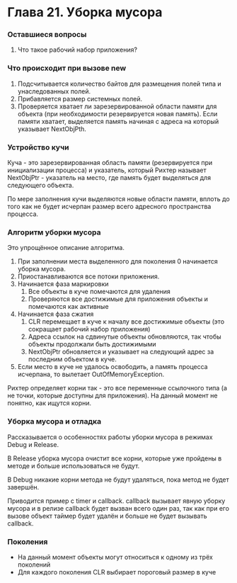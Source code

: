 # Глава 21. Уборка мусора

### Оставшиеся вопросы

1. Что такое рабочий набор приложения?

### Что происходит при вызове new

1. Подсчитывается количество байтов для размещения полей типа и унаследованных полей.
2. Прибавляется размер системных полей.
3. Проверяется хватает ли зарезервированной области памяти для объекта \(при необходимости резервируется новая память\). Если памяти хватает, выделяется память начиная с адреса на который указывает NextObjPth.

### Устройство кучи

Куча - это зарезервированная область памяти \(резервируется при инициализации процесса\) и указатель, который Рихтер называет NextObjPtr - указатель на место, где память будет выделяться для следующего объекта.

По мере заполнения кучи выделяются новые области памяти, вплоть до того как не будет исчерпан размер всего адресного пространства процесса.

### Алгоритм уборки мусора

Это упрощённое описание алгоритма.

1. При заполнении места выделенного для поколения 0 начинается уборка мусора.
2. Приостанавливаются все потоки приложения.
3. Начинается фаза маркировки
   1. Все объекты в куче помечаются для удаления
   2. Проверяются все достижимые для приложения объекты и помечаются как активные
4. Начинается фаза сжатия
   1. CLR перемещает в куче к началу все достижимые объекты \(это сокращает рабочий набор приложения\)
   2. Адреса ссылок на сдвинутые объекты обновляются, так чтобы объекты продолжали быть достижимыми
   3. NextObjPtr обновляется и указывает на следующий адрес за последним объектом в куче.
5. Если место в куче не удалось освободить, а память процесса исчерпана, то вылетает OutOfMemoryException.

Рихтер определяет корни так - это все переменные ссылочного типа \(а не точки, которые доступны для приложения\). На данный момент не понятно, как ищутся корни.

### Уборка мусора и отладка

Рассказывается о особенностях работы уборки мусора в режимах Debug и Release.

В Release уборка мусора очистит все корни, которые уже пройдены в методе и больше использоваться не будут.

В Debug никакие корни метода не будут удаляться, пока метод не будет завершён.

Приводится пример c timer и callback. callback вызывает явную уборку мусора и в релизе callback будет вызван всего один раз, так как при его вызове объект таймер будет удалён и больше не будет вызывать callback.

### Поколения

* На данный момент объекты могут относиться к одному из трёх поколений
* Для каждого поколения CLR выбирает пороговый размер в куче



